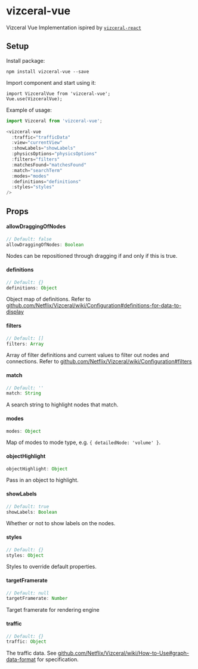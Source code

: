 # vizceral-vue

Vizceral Vue Implementation ispired by [`vizceral-react`](https://github.com/Netflix/vizceral-react)

## Setup

Install package:

```
npm install vizceral-vue --save
```

Import component and start using it:

```
import VizceralVue from 'vizceral-vue';
Vue.use(VizceralVue);
```

Example of usage:

```js
import Vizceral from 'vizceral-vue';

<vizceral-vue
  :traffic="trafficData"
  :view="currentView"
  :showLabels="showLabels"
  :physicsOptions="physicsOptions"
  :filters="filters"
  :matchesFound="matchesFound"
  :match="searchTerm"
  :modes="modes"
  :definitions="definitions"
  :styles="styles"
/>
```

## Props

#### allowDraggingOfNodes

```js
// Default: false
allowDraggingOfNodes: Boolean
```

Nodes can be repositioned through dragging if and only if this is true.

#### definitions

```js
// Default: {}
definitions: Object
```

Object map of definitions. Refer to [github.com/Netflix/Vizceral/wiki/Configuration#definitions-for-data-to-display](https://github.com/Netflix/Vizceral/wiki/Configuration#definitions-for-data-to-display)

#### filters

```js
// Default: []
filters: Array
```

Array of filter definitions and current values to filter out nodes and connections. Refer to
[github.com/Netflix/Vizceral/wiki/Configuration#filters](https://github.com/Netflix/Vizceral/wiki/Configuration#filters)

#### match

```js
// Default: ''
match: String
```

A search string to highlight nodes that match.

#### modes

```js
modes: Object
```

Map of modes to mode type, e.g. `{ detailedNode: 'volume' }`.

#### objectHighlight

```js
objectHighlight: Object
```

Pass in an object to highlight.

#### showLabels

```js
// Default: true
showLabels: Boolean
```

Whether or not to show labels on the nodes.

#### styles

```js
// Default: {}
styles: Object
```

Styles to override default properties.

#### targetFramerate

```js
// Default: null
targetFramerate: Number
```

Target framerate for rendering engine

#### traffic

```js
// Default: {}
traffic: Object
```

The traffic data. See [github.com/Netflix/Vizceral/wiki/How-to-Use#graph-data-format](https://github.com/Netflix/Vizceral/wiki/How-to-Use#graph-data-format) for specification.

